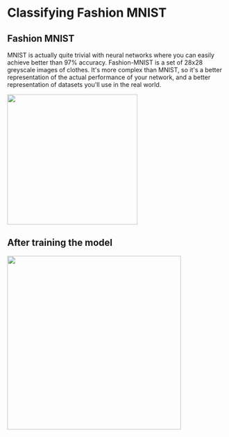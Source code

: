 # Classifying Fashion MNIST

## Fashion MNIST
MNIST is actually quite trivial with neural networks where you can easily achieve better than 97% accuracy. Fashion-MNIST is a set of 28x28 greyscale images of clothes. It's more complex than MNIST, so it's a better representation of the actual performance of your network, and a better representation of datasets you'll use in the real world.

<img src = "https://user-images.githubusercontent.com/20025875/62825183-47427580-bbc5-11e9-87a1-7ddd65d7a4a9.png" width = "300">


## After training the model

<img src="https://user-images.githubusercontent.com/20025875/62825254-6a215980-bbc6-11e9-94aa-080b8c1fce04.png" width = '400'>
